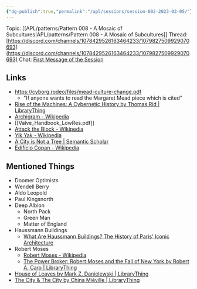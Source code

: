 ```yaml
---
{"dg-publish":true,"permalink":"/apl/sessions/session-002-2023-03-05/"}
---
```



Topic: [[APL/patterns/Pattern 008 - A Mosaic of Subcultures\|APL/patterns/Pattern 008 - A Mosaic of Subcultures]]
Thread: [https://discord.com/channels/1078429526163464233/1079827509929070693](https://discord.com/channels/1078429526163464233/1079827509929070693)
Chat: [First Message of the Session](https://discord.com/channels/1078429526163464233/1078429526868099265/1082347417837514822)

## Links

- https://cyborg.rodeo/files/mead-culture-change.pdf
	- "If anyone wants to read the Margaret Mead piece which is cited"
- [Rise of the Machines: A Cybernetic History by Thomas Rid | LibraryThing](https://www.librarything.com/work/17192782)
- [Archigram - Wikipedia](https://en.wikipedia.org/wiki/Archigram)
- [[Valve_Handbook_LowRes.pdf]]
- [Attack the Block - Wikipedia](https://en.wikipedia.org/wiki/Attack_the_Block)
- [Yik Yak - Wikipedia](https://en.wikipedia.org/wiki/Yik_Yak)
- [A City is Not a Tree | Semantic Scholar](https://www.semanticscholar.org/paper/A-City-is-Not-a-Tree-Alexander/4bea45b05153479e384894797ed3ef39ec5e4351)
- [Edifício Copan - Wikipedia](https://en.wikipedia.org/wiki/Edif%C3%ADcio_Copan)

## Mentioned Things

- Doomer Optimists
- Wendell Berry
- Aldo Leopold
- Paul Kingsnorth
- Deep Albion
	- North Pack
	- Green Man
	- Matter of England
- Haussmann Buildings
	- [What Are Haussmann Buildings? The History of Paris' Iconic Architecture](https://mymodernmet.com/haussmann-paris-architecture/)
- Robert Moses
	- [Robert Moses - Wikipedia](https://en.wikipedia.org/wiki/Robert_Moses)
	- [The Power Broker: Robert Moses and the Fall of New York by Robert A. Caro | LibraryThing](https://www.librarything.com/work/8132039)
- [House of Leaves by Mark Z. Danielewski | LibraryThing](https://www.librarything.com/work/1488)
- [The City & The City by China Miéville | LibraryThing](https://www.librarything.com/work/7702396)
